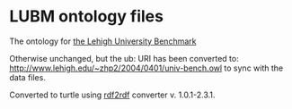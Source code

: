 # LUBM ontology files

The ontology for 
[the Lehigh University Benchmark](http://swat.cse.lehigh.edu/projects/lubm/)

Otherwise unchanged, but the ub: URI has been converted to:
http://www.lehigh.edu/~zhp2/2004/0401/univ-bench.owl
to sync with the data files.

Converted to turtle using [rdf2rdf](http://www.l3s.de/~minack/rdf2rdf/) converter v. 1.0.1-2.3.1.
